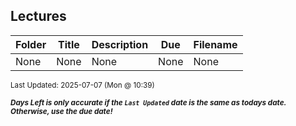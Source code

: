 ## Lectures

| Folder | Title | Description | Due | Filename |
|-----|-----|-----|-----|-----|
| None | None | None | None | None |

<sup>Last Updated: 2025-07-07 (Mon @ 10:39)</sup> 

<sup>***Days Left is only accurate if the `Last Updated` date is the same as todays date. Otherwise, use the due date!***</sup> 
